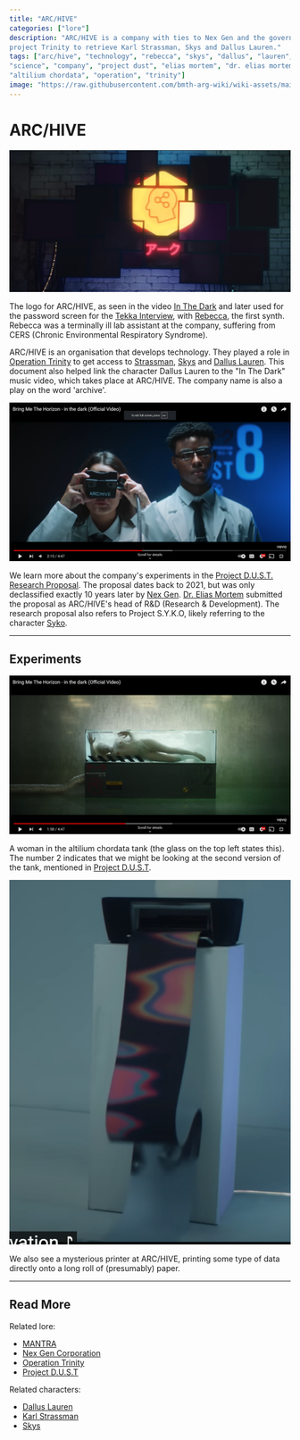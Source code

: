 ```yaml
---
title: "ARC/HIVE"
categories: ["lore"]
description: "ARC/HIVE is a company with ties to Nex Gen and the government. They ordered 
project Trinity to retrieve Karl Strassman, Skys and Dallus Lauren."
tags: ["arc/hive", "technology", "rebecca", "skys", "dallus", "lauren", "in the dark", 
"science", "company", "project dust", "elias mortem", "dr. elias mortem", "syko", "nex gen", 
"altilium chordata", "operation", "trinity"]
image: "https://raw.githubusercontent.com/bmth-arg-wiki/wiki-assets/main/music/amo/inthedark/gallery/c_neurologo.png"
---
```


# ARC/HIVE

![ARC/HIVE logo](https://raw.githubusercontent.com/bmth-arg-wiki/wiki-assets/main/music/amo/inthedark/gallery/c_neurologo.png)

The logo for ARC/HIVE, as seen in the video [In The Dark](../music/amo-in-the-dark) and 
later used for the password screen for the [Tekka Interview](../for-sof/tekka_interview), 
with [Rebecca](../characters/rebecca), the first synth.
Rebecca was a terminally ill lab assistant at the company, suffering from CERS (Chronic Environmental Respiratory Syndrome).

ARC/HIVE is an organisation that develops technology. They played a role in [Operation Trinity](../for-sof/trinity_document) 
to get access to [Strassman](../characters/strassman), [Skys](../characters/skys) and 
[Dallus Lauren](../characters/dallus-lauren).
This document also helped link the character Dallus Lauren to the "In The Dark" music video,
which takes place at ARC/HIVE.
The company name is also a play on the word 'archive'.

![ARC/HIVE scientists](https://raw.githubusercontent.com/bmth-arg-wiki/wiki-assets/main/music/amo/inthedark/gallery/j_archivecamera.png)

We learn more about the company's experiments in the [Project D.U.S.T. Research Proposal](../for-sof/project_dust). 
The proposal dates back to 2021, but was only declassified exactly 10 years later by [Nex Gen](nex-gen-corporation).
[Dr. Elias Mortem](../characters#dr-elias-mortem) submitted the proposal as ARC/HIVE's head of R&D
(Research & Development). The research proposal also refers to Project S.Y.K.O, likely referring to the character 
[Syko](../characters/syko).

***

## Experiments

![Woman in a tank, touching the glass with her hands](https://raw.githubusercontent.com/bmth-arg-wiki/wiki-assets/main/music/amo/inthedark/gallery/f_altiliumchordatatank.png)

A woman in the altilium chordata tank (the glass on the top left states this). The number 2 indicates that we might be 
looking at the second version of the tank, mentioned in [Project D.U.S.T](../for-sof/project_dust).

![Printer at ARC/HIVE](https://raw.githubusercontent.com/bmth-arg-wiki/wiki-assets/main/music/amo/inthedark/gallery/n_printerface.png)

We also see a mysterious printer at ARC/HIVE, printing some type of data directly onto 
a long roll of (presumably) paper.

***

## Read More

Related lore:

- [MANTRA](../music/amo-mantra)
- [Nex Gen Corporation](nex-gen-corporation)
- [Operation Trinity](../for-sof/trinity_document)
- [Project D.U.S.T](../for-sof/project_dust)

Related characters:

- [Dallus Lauren](../characters#dallus-lauren)
- [Karl Strassman](../characters#karl-strassman)
- [Skys](../characters#skys)